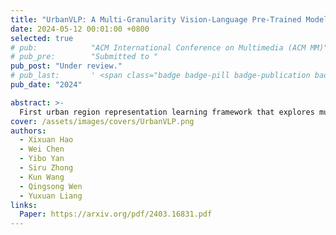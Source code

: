 ```yaml
---
title: "UrbanVLP: A Multi-Granularity Vision-Language Pre-Trained Model for Urban Indicator Prediction"
date: 2024-05-12 00:01:00 +0800
selected: true
# pub:            "ACM International Conference on Multimedia (ACM MM)"
# pub_pre:        "Submitted to "
pub_post: "Under review."
# pub_last:       ' <span class="badge badge-pill badge-publication badge-success">Spotlight</span>'
pub_date: "2024"

abstract: >-
  First urban region representation learning framework that explores multi-granularity cross-modal alignment.
cover: /assets/images/covers/UrbanVLP.png
authors:
  - Xixuan Hao
  - Wei Chen
  - Yibo Yan
  - Siru Zhong
  - Kun Wang
  - Qingsong Wen
  - Yuxuan Liang
links:
  Paper: https://arxiv.org/pdf/2403.16831.pdf
---
```

